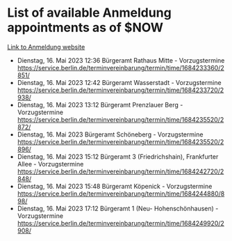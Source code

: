 # List of available Anmeldung appointments as of $NOW
[Link to Anmeldung website](https://service.berlin.de/terminvereinbarung/termin/tag.php?termin=1&anliegen[]=120686&dienstleisterlist=122210,122217,327316,122219,327312,122227,327314,122231,327346,122243,327348,122254,122252,329742,122260,329745,122262,329748,122271,327278,122273,327274,122277,327276,330436,122280,327294,122282,327290,122284,327292,122291,327270,122285,327266,122286,327264,122296,327268,150230,329760,122297,327286,122294,327284,122312,329763,122314,329775,122304,327330,122311,327334,122309,327332,317869,122281,327352,122279,329772,122283,122276,327324,122274,327326,122267,329766,122246,327318,122251,327320,122257,327322,122208,327298,122226,327300&herkunft=http%3A%2F%2Fservice.berlin.de%2Fdienstleistung%2F120686%2F)
- Dienstag, 16. Mai 2023 12:36 Bürgeramt Rathaus Mitte - Vorzugstermine https://service.berlin.de/terminvereinbarung/termin/time/1684233360/2851/
- Dienstag, 16. Mai 2023 12:42 Bürgeramt Wasserstadt - Vorzugstermine https://service.berlin.de/terminvereinbarung/termin/time/1684233720/2938/
- Dienstag, 16. Mai 2023 13:12 Bürgeramt Prenzlauer Berg - Vorzugstermine https://service.berlin.de/terminvereinbarung/termin/time/1684235520/2872/
- Dienstag, 16. Mai 2023  Bürgeramt Schöneberg - Vorzugstermine https://service.berlin.de/terminvereinbarung/termin/time/1684235520/2896/
- Dienstag, 16. Mai 2023 15:12 Bürgeramt 3 (Friedrichshain), Frankfurter Allee - Vorzugstermine https://service.berlin.de/terminvereinbarung/termin/time/1684242720/2848/
- Dienstag, 16. Mai 2023 15:48 Bürgeramt Köpenick - Vorzugstermine https://service.berlin.de/terminvereinbarung/termin/time/1684244880/898/
- Dienstag, 16. Mai 2023 17:12 Bürgeramt 1 (Neu- Hohenschönhausen) - Vorzugstermine https://service.berlin.de/terminvereinbarung/termin/time/1684249920/2908/
